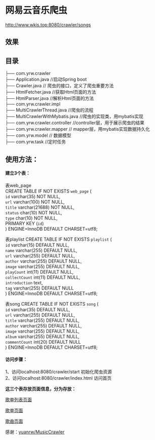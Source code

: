 # 网易云音乐爬虫
http://www.wkis.top:8080/crawler/songs
## 效果

## 目录
├── com.yrw.crawler <br>
	├── Application.java		//启动Spring boot<br>
    ├── Crawler.java			// 爬虫的接口，定义了爬虫重要方法<br>
    ├── HtmlFetcher.java		//获取Html页面的方法<br>
    ├── HtmlParser.java			//解析Html页面的方法<br>
├── com.yrw.crawler.impl<br>
    ├── MultiCrawlerThread.java			//爬虫的流程<br>
    ├── MultiCrawlerWithMybatis.java	//爬虫的实现类，用mybatis实现<br>
├── com.yrw.crawler.controller		 //controller层，用于展示爬虫的结果<br>
├── com.yrw.crawler.mapper			// mapper层，用mybatis实现数据持久化<br>
├── com.yrw.model			// 数据模型<br>
├── com.yrw.task			//定时任务<br>

## 使用方法：
#### 建立3个表：
表web_page<br>
CREATE TABLE IF NOT EXISTS `web_page` (<br>
    `id` varchar(35) NOT NULL,<br>
    `url` varchar(100) NOT NULL,<br>
    `title` varchar(21688) NOT NULL,<br>
    `status` char(10) NOT NULL,<br>
    `type` char(10) NOT NULL,<br>
    PRIMARY KEY (`id`)<br>
) ENGINE=InnoDB DEFAULT CHARSET=utf8;<br>

表playlist
CREATE TABLE IF NOT EXISTS `playlist` (<br>
`id` varchar(15) DEFAULT NULL,<br>
  `name` varchar(255) DEFAULT NULL,<br>
  `url` varchar(255) DEFAULT NULL,<br>
  `author` varchar(255) DEFAULT NULL,<br>
  `image` varchar(255) DEFAULT NULL,<br>
  `playCount` int(11) DEFAULT NULL,<br>
  `collectCount` int(11) DEFAULT NULL,<br>
  `introduction` text,<br>
  `tag` varchar(255) DEFAULT NULL<br>
) ENGINE=InnoDB DEFAULT CHARSET=utf8;<br>

表song
CREATE TABLE IF NOT EXISTS `song` (<br>
  `id` varchar(35) DEFAULT NULL,<br>
  `url` varchar(255) DEFAULT NULL,<br>
  `title` varchar(255) DEFAULT NULL,<br>
  `author` varchar(255) DEFAULT NULL,<br>
  `image` varchar(255) DEFAULT NULL,<br>
  `album` varchar(255) DEFAULT NULL,<br>
  `commentCount` int(20) DEFAULT NULL<br>
) ENGINE=InnoDB DEFAULT CHARSET=utf8;<br>
#### 访问步骤：
1、访问localhost:8080/crawler/start 初始化爬虫资源<br>
2、访问localhost:8080/crawler/index.html 访问首页

**这三个表存放页面信息，分为存放：**

[歌单列表页面](http://music.163.com/#/discover/playlist)

[歌单页面](http://music.163.com/#/discover/playlist)

[歌曲页面](http://music.163.com/#/song?id=143238)

感谢：[yuanrw/MusicCrawler](https://github.com/yuanrw/MusicCrawler)
